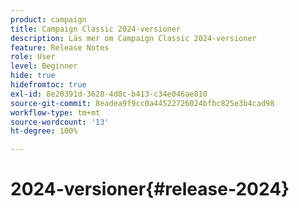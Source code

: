 ```yaml
---
product: campaign
title: Campaign Classic 2024-versioner
description: Läs mer om Campaign Classic 2024-versioner
feature: Release Notes
role: User
level: Beginner
hide: true
hidefromtoc: true
exl-id: 8e20391d-3628-4d0c-b413-c34e046ae810
source-git-commit: 8eadea9f9cc0a44522726024bfbc825e3b4cad98
workflow-type: tm+mt
source-wordcount: '13'
ht-degree: 100%

---
```


# 2024-versioner{#release-2024}
